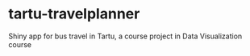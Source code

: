 # tartu-travelplanner
Shiny app for bus travel in Tartu, a course project in Data Visualization course
